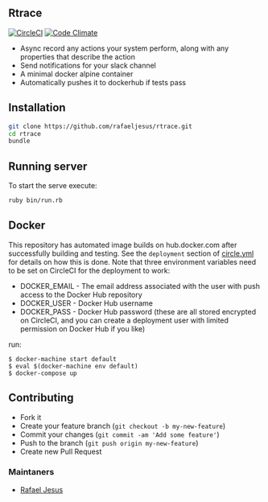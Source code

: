 ## Rtrace

[![CircleCI](https://circleci.com/gh/rafaeljesus/rtrace/tree/master.svg?style=svg)](https://circleci.com/gh/rafaeljesus/rtrace/tree/master)
[![Code Climate](https://codeclimate.com/github/rafaeljesus/rtrace/badges/gpa.svg)](https://codeclimate.com/github/rafaeljesus/rtrace)

* Async record any actions your system perform, along with any properties that describe the action
* Send notifications for your slack channel
* A minimal docker alpine container
* Automatically pushes it to dockerhub if tests pass

## Installation
```bash
git clone https://github.com/rafaeljesus/rtrace.git
cd rtrace
bundle
```

## Running server
To start the serve execute:
```bash
ruby bin/run.rb
```

## Docker
This repository has automated image builds on hub.docker.com after successfully building and testing. See the `deployment` section of [circle.yml](circle.yml) for details on how this is done. Note that three environment variables need to be set on CircleCI for the deployment to work:

  * DOCKER_EMAIL - The email address associated with the user with push access to the Docker Hub repository
  * DOCKER_USER - Docker Hub username
  * DOCKER_PASS - Docker Hub password (these are all stored encrypted on CircleCI, and you can create a deployment user with limited permission on Docker Hub if you like)

run:
```
$ docker-machine start default
$ eval $(docker-machine env default)
$ docker-compose up
```

## Contributing
- Fork it
- Create your feature branch (`git checkout -b my-new-feature`)
- Commit your changes (`git commit -am 'Add some feature'`)
- Push to the branch (`git push origin my-new-feature`)
- Create new Pull Request

### Maintaners

* [Rafael Jesus](https://github.com/rafaeljesus)
